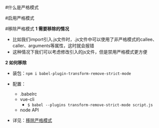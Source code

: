 #什么是严格模式

#启用严格模式

#移除严格模式
**1 需要移除的情况**
- 比如我们import引入.js文件时，.js文件中可以使用了非严格模式的callee、caller、arguments等属性，这时就会报错
- 这种情况下我们可以考虑修改引入的js文件，但是禁用严格模式更方便

**2 如何移除**

- 装包：`npm i babel-plugin-transform-remove-strict-mode`
- 配置：
    + .babelrc
    + vue-cli
        - `$ babel --plugins transform-remove-strict-mode script.js`
    + node API


- 详见：[移除严格模式](https://github.com/genify/babel-plugin-transform-remove-strict-mode)